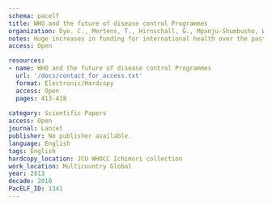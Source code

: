 ```yaml
---
schema: pacelf
title: WHO and the future of disease control Programmes
organization: Dye. C., Mertens, T., Hirnschall, G., Mpanju-Shumbusho, W., Newman, R.D., Raviglione, M.C., Savioli, L., Nakatani, H.
notes: Huge increases in funding for international health over the past two decades have led to a proliferation of donors, partnerships, and health organisations. Over the same period, the global burden of non-communicable diseases has increased absolutely and relative to communicable diseases. In this changing landscape, national programmes for the control of HIV/AIDS, tuberculosis, malaria, and neglected tropical diseases must be reinforced and adapted for three reasons  the global burden of these communicable diseases remains enormous, disease control programmes have an integral and supporting role in developing health systems, and the health benefits of these control programmes go beyond the containment of specific infections. WHO's traditional role in promoting communicable disease control programmes must also adapt to new circumstances. Among a multiplicity of actors, WHO's task is to enhance its normative role as convenor, coordinator, monitor, and standard-setter, fostering greater coherence in global health.
access: Open

resources:
- name: WHO and the future of disease control Programmes
  url: '/docs/contact_for_access.txt'
  format: Electronic/Hardcopy
  access: Open
  pages: 413-418
 
category: Scientific Papers
access: Open
journal: Lancet
publisher: No publisher available. 
language: English 
tags: English 
hardcopy_location: JCU WHOCC Ichimori collection
work_location: Multicountry Global
year: 2013
decade: 2010
PacELF_ID: 1341
---
```

